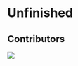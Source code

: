 # Unfinished

## Contributors

<a href="https://github.com/azharanggakusuma/depublic/graphs/contributors">
  <img src="https://contrib.rocks/image?repo=azharanggakusuma/depublic" />
</a>
